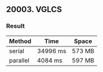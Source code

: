 ## 20003. VGLCS ##


### Result ###

|Method  | Time   | Space |
|--------|--------|-------|
|serial  |34996 ms| 573 MB|
|parallel| 4084 ms| 597 MB|



